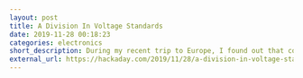 ```yaml
---
layout: post
title: A Division In Voltage Standards
date: 2019-11-28 00:18:23
categories: electronics
short_description: During my recent trip to Europe, I found out that converters were not as commonly sold as adapters, and for a good reason. 
external_url: https://hackaday.com/2019/11/28/a-division-in-voltage-standards/
---
```

